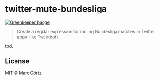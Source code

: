 # twitter-mute-bundesliga

[![Greenkeeper badge](https://badges.greenkeeper.io/Dreamseer/twitter-mute-bundesliga.svg)](https://greenkeeper.io/)

> Create a regular expression for muting Bundesliga matches in Twitter apps (like Tweetbot).

tbd.

## License

MIT © [Marc Görtz](https://marcgoertz.de/)
